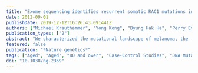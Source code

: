 ```yaml
---
title: "Exome sequencing identifies recurrent somatic RAC1 mutations in melanoma."
date: 2012-09-01
publishDate: 2019-12-12T16:26:43.091441Z
authors: ["Michael Krauthammer", "Yong Kong", "Byung Hak Ha", "Perry Evans", "Antonella Bacchiocchi", "James P McCusker", "Elaine Cheng", "Matthew J Davis", "Gerald Goh", "Murim Choi", "Stephan Ariyan", "Deepak Narayan", "Ken Dutton-Regester", "Ana Capatana", "Edna C Holman", "Marcus Bosenberg", "Mario Sznol", "Harriet M Kluger", "Douglas E Brash", "David F Stern", "Miguel A Materin", "Roger S Lo", "Shrikant Mane", "Shuangge Ma", "Kenneth K Kidd", "Nicholas K Hayward", "Richard P Lifton", "Joseph Schlessinger", "Titus J Boggon", "Ruth Halaban"]
publication_types: ["2"]
abstract: "We characterized the mutational landscape of melanoma, the form of skin cancer with the highest mortality rate, by sequencing the exomes of 147 melanomas. Sun-exposed melanomas had markedly more ultraviolet (UV)-like CtextgreaterT somatic mutations compared to sun-shielded acral, mucosal and uveal melanomas. Among the newly identified cancer genes was PPP6C, encoding a serine/threonine phosphatase, which harbored mutations that clustered in the active site in 12% of sun-exposed melanomas, exclusively in tumors with mutations in BRAF or NRAS. Notably, we identified a recurrent UV-signature, an activating mutation in RAC1 in 9.2% of sun-exposed melanomas. This activating mutation, the third most frequent in our cohort of sun-exposed melanoma after those of BRAF and NRAS, changes Pro29 to serine (RAC1(P29S)) in the highly conserved switch I domain. Crystal structures, and biochemical and functional studies of RAC1(P29S) showed that the alteration releases the conformational restraint conferred by the conserved proline, causes an increased binding of the protein to downstream effectors, and promotes melanocyte proliferation and migration. These findings raise the possibility that pharmacological inhibition of downstream effectors of RAC1 signaling could be of therapeutic benefit."
featured: false
publication: "*Nature genetics*"
tags: ["Aged", "Aged", "80 and over", "Case-Control Studies", "DNA Mutational Analysis", "Exome", "Female", "Gene Frequency", "Genetic Predisposition to Disease", "Humans", "Male", "Melanoma", "Middle Aged", "Models", "Molecular", "Mutation", "Proto-Oncogene Proteins B-raf", "Proto-Oncogene Proteins p21(ras)", "Sequence Analysis", "DNA", "Skin Neoplasms", "Uveal Neoplasms", "chemistry", "epidemiology", "genetics", "physiology", "rac1 GTP-Binding Protein"]
doi: "10.1038/ng.2359"
---
```



